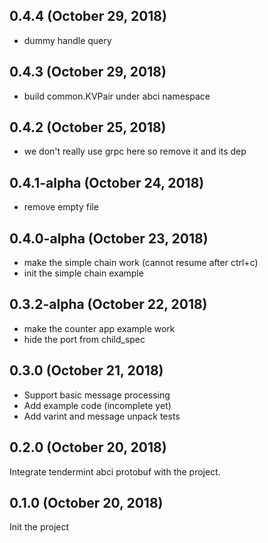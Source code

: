 ## 0.4.4 (October 29, 2018)
  - dummy handle query

## 0.4.3 (October 29, 2018)
  - build common.KVPair under abci namespace

## 0.4.2 (October 25, 2018)
  - we don't really use grpc here so remove it and its dep

## 0.4.1-alpha (October 24, 2018)
  - remove empty file

## 0.4.0-alpha (October 23, 2018)
  - make the simple chain work (cannot resume after ctrl+c)
  - init the simple chain example

## 0.3.2-alpha (October 22, 2018)
  - make the counter app example work
  - hide the port from child_spec

## 0.3.0 (October 21, 2018)

* Support basic message processing
* Add example code (incomplete yet)
* Add varint and message unpack tests

## 0.2.0 (October 20, 2018)

Integrate tendermint abci protobuf with the project.

## 0.1.0 (October 20, 2018)

Init the project
